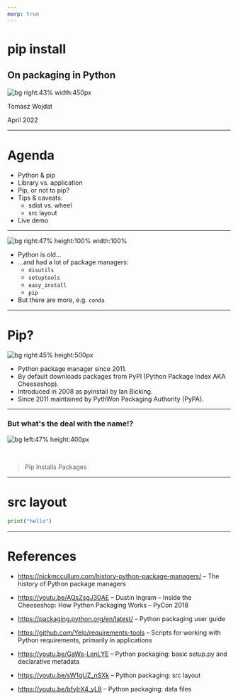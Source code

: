 ```yaml
---
marp: true
---
```

<!-- theme: default
backgroundColor: #ffffff
_class: lead
 -->

# **pip install <your-package>**

## On packaging in Python

![bg right:43% width:450px](
https://user-images.githubusercontent.com/49607727/162530425-acc4968f-1560-497e-98d2-797c140499de.jpg
)

Tomasz Wojdat

April 2022

---

# Agenda

* Python & pip
* Library vs. application
* Pip, or not to pip?
* Tips & caveats:
  * sdist vs. wheel
  * src layout
* Live demo

---

![bg right:47% height:100% width:100%](
https://user-images.githubusercontent.com/49607727/162536865-ac3fcfe8-3aa5-4588-ba5b-6325ff13ea3a.jpg
)

* Python is old...
* ...and had a lot of package managers:
  * `disutils`
  * `setuptools`
  * `easy_install`
  * `pip`
* But there are more, e.g. `conda`

---

# Pip?

![bg right:45% height:500px](
https://user-images.githubusercontent.com/49607727/162529517-4acad509-9447-4413-8981-5b5e1f41c686.jpg
)

* Python package manager since 2011.
* By default downloads packages from PyPI (Python Package Index AKA
  Cheeseshop).
* Introduced in 2008 as pyinstall by Ian Bicking.
* Since 2011 maintained by PythWon Packaging Authority (PyPA).

---

### But what's the deal with the name!?

![bg left:47% height:400px](
https://user-images.githubusercontent.com/49607727/162535300-c755508c-cade-4fa2-bf24-e44b14f1957e.jpg
)

<br>

> Pip Installs Packages

---

# src layout

```python
print("hello")
```

---

# References

* <https://nickmccullum.com/history-python-package-managers/> &ndash;
  The history of Python package managers

* <https://youtu.be/AQsZsgJ30AE> &ndash; Dustin Ingram &ndash; Inside
the Cheeseshop: How Python Packaging Works &ndash; PyCon 2018

* <https://packaging.python.org/en/latest/> &ndash; Python packaging
  user guide

* <https://github.com/Yelp/requirements-tools> &ndash; Scripts for
  working with Python requirements, primarily in applications

* <https://youtu.be/GaWs-LenLYE> &ndash; Python packaging: basic
  setup.py and declarative metadata

* <https://youtu.be/sW1qUZ_nSXk> &ndash; Python packaging: src layout

* <https://youtu.be/bfyIrX4_yL8> &ndash; Python packaging: data files
